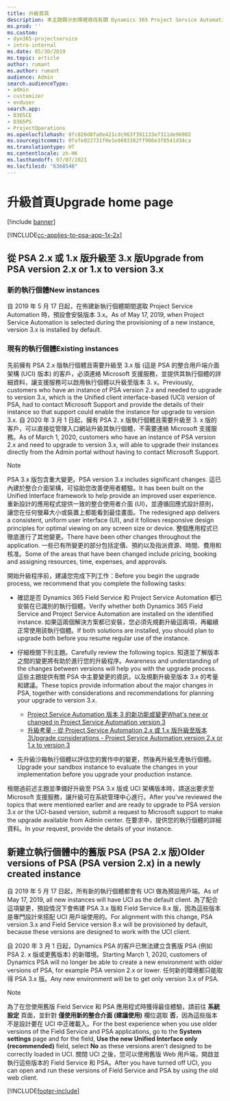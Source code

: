```yaml
---
title: 升級首頁
description: 本主題顯示到哪裡尋找有關 Dynamics 365 Project Service Automation 的新功能和其已變更功能的重要資訊，以及升級為最新版本的程序。
ms.prod: ''
ms.custom:
- dyn365-projectservice
- intro-internal
ms.date: 05/30/2019
ms.topic: article
author: rumant
ms.author: rumant
audience: Admin
search.audienceType:
- admin
- customizer
- enduser
search.app:
- D365CE
- D365PS
- ProjectOperations
ms.openlocfilehash: 8fc820d8fa0e421cdc963f391133e7311de96982
ms.sourcegitcommit: 0fafe022731f0e1e8693382ff906e3f8541d34ca
ms.translationtype: HT
ms.contentlocale: zh-HK
ms.lasthandoff: 07/07/2021
ms.locfileid: "6368548"
---
```

# <a name="upgrade-home-page"></a><span data-ttu-id="463f3-103">升級首頁</span><span class="sxs-lookup"><span data-stu-id="463f3-103">Upgrade home page</span></span>

[!include [banner](../includes/psa-now-project-operations.md)]

[!INCLUDE[cc-applies-to-psa-app-1x-2x](../includes/cc-applies-to-psa-app-1x-2x.md)]

## <a name="upgrade-from-psa-version-2x-or-1x-to-version-3x"></a><span data-ttu-id="463f3-104">從 PSA 2.x 或 1.x 版升級至 3.x 版</span><span class="sxs-lookup"><span data-stu-id="463f3-104">Upgrade from PSA version 2.x or 1.x to version 3.x</span></span>

### <a name="new-instances"></a><span data-ttu-id="463f3-105">新的執行個體</span><span class="sxs-lookup"><span data-stu-id="463f3-105">New instances</span></span>

<span data-ttu-id="463f3-106">自 2019 年 5 月 17 日起，在佈建新執行個體期間選取 Project Service Automation 時，預設會安裝版本 3.x。</span><span class="sxs-lookup"><span data-stu-id="463f3-106">As of May 17, 2019, when Project Service Automation is selected during the provisioning of a new instance, version 3.x is installed by default.</span></span>

### <a name="existing-instances"></a><span data-ttu-id="463f3-107">現有的執行個體</span><span class="sxs-lookup"><span data-stu-id="463f3-107">Existing instances</span></span>

<span data-ttu-id="463f3-108">先前擁有 PSA 2.x 版執行個體且需要升級至 3.x 版 (這是 PSA 的整合用戶端介面架構 (UCI) 版本) 的客戶，必須連絡 Microsoft 支援服務，並提供其執行個體的詳細資料，讓支援服務可以啟用執行個體以升級至版本 3. x。</span><span class="sxs-lookup"><span data-stu-id="463f3-108">Previously, customers who have an instance of PSA version 2.x and needed to upgrade to version 3.x, which is the Unified client interface-based (UCI) version of PSA, had to contact Microsoft Support and provide the details of their instance so that support could enable the instance for upgrade to version 3.x.</span></span> <span data-ttu-id="463f3-109">自 2020 年 3 月 1 日起，擁有 PSA 2. x 版執行個體且需要升級至 3. x 版的客戶，可以直接從管理入口網站升級其執行個體，不需要連絡 Microsoft 支援服務。</span><span class="sxs-lookup"><span data-stu-id="463f3-109">As of March 1, 2020, customers who have an instance of PSA version 2.x and need to upgrade to version 3.x, will able to upgrade their instances directly from the Admin portal without having to contact Microsoft Support.</span></span>  

> [!NOTE]
> <span data-ttu-id="463f3-110">PSA 3.x 版包含重大變更。</span><span class="sxs-lookup"><span data-stu-id="463f3-110">PSA version 3.x includes significant changes.</span></span> <span data-ttu-id="463f3-111">這已內建於整合介面架構，可協助您改善使用者體驗。</span><span class="sxs-lookup"><span data-stu-id="463f3-111">It has been built on the Unified Interface framework to help provide an improved user experience.</span></span> <span data-ttu-id="463f3-112">重新設計的應用程式提供一致的整合使用者介面 (UI)，並遵循回應式設計原則，讓您在任何螢幕大小或裝置上都能看到最佳畫面。</span><span class="sxs-lookup"><span data-stu-id="463f3-112">The redesigned app delivers a consistent, uniform user interface (UI), and it follows responsive design principles for optimal viewing on any screen size or device.</span></span> <span data-ttu-id="463f3-113">整個應用程式已徹底進行了其他變更。</span><span class="sxs-lookup"><span data-stu-id="463f3-113">There have been other changes throughout the application.</span></span> <span data-ttu-id="463f3-114">一些已有所變更的部分包括定價、預約以及指派資源、時間、費用和核准。</span><span class="sxs-lookup"><span data-stu-id="463f3-114">Some of the areas that have been changed include pricing, booking and assigning resources, time, expenses, and approvals.</span></span>

<span data-ttu-id="463f3-115">開始升級程序前，建議您完成下列工作：</span><span class="sxs-lookup"><span data-stu-id="463f3-115">Before you begin the upgrade process, we recommend that you complete the following tasks:</span></span>

- <span data-ttu-id="463f3-116">確認是否 Dynamics 365 Field Service 和 Project Service Automation 都已安裝在已識別的執行個體。</span><span class="sxs-lookup"><span data-stu-id="463f3-116">Verify whether both Dynamics 365 Field Service and Project Service Automation are installed on the identified instance.</span></span> <span data-ttu-id="463f3-117">如果這兩個解決方案都已安裝，您必須先規劃升級這兩項，再繼續正常使用該執行個體。</span><span class="sxs-lookup"><span data-stu-id="463f3-117">If both solutions are installed, you should plan to upgrade both before you resume regular use of the instance.</span></span>
- <span data-ttu-id="463f3-118">仔細檢閱下列主題。</span><span class="sxs-lookup"><span data-stu-id="463f3-118">Carefully review the following topics.</span></span> <span data-ttu-id="463f3-119">知道並了解版本之間的變更將有助於進行您的升級程序。</span><span class="sxs-lookup"><span data-stu-id="463f3-119">Awareness and understanding of the changes between versions will help you with the upgrade process.</span></span> <span data-ttu-id="463f3-120">這些主題提供有關 PSA 中主要變更的資訊，以及規劃升級至版本 3.x 的考量和建議。</span><span class="sxs-lookup"><span data-stu-id="463f3-120">These topics provide information about the major changes in PSA, together with considerations and recommendations for planning your upgrade to version 3.x.</span></span>

    - [<span data-ttu-id="463f3-121">Project Service Automation 版本 3 的新功能或變更</span><span class="sxs-lookup"><span data-stu-id="463f3-121">What's new or changed in Project Service Automation version 3</span></span>](whats-new-changed-v3.md)
    - [<span data-ttu-id="463f3-122">升級考量 - 從 Project Service Automation 2.x 或 1.x 版升級至版本 3</span><span class="sxs-lookup"><span data-stu-id="463f3-122">Upgrade considerations - Project Service Automation version 2.x or 1.x to version 3</span></span>](upgrade-v3.md)

- <span data-ttu-id="463f3-123">先升級沙箱執行個體以評估您的實作中的變更，然後再升級生產執行個體。</span><span class="sxs-lookup"><span data-stu-id="463f3-123">Upgrade your sandbox instance to evaluate the changes in your implementation before you upgrade your production instance.</span></span>

<span data-ttu-id="463f3-124">檢閱過前述主題並準備好升級至 PSA 3.x 版或 UCI 架構版本時，請送出要求至 Microsoft 支援服務，讓升級可在系統管理中心進行。</span><span class="sxs-lookup"><span data-stu-id="463f3-124">After you've reviewed the topics that were mentioned earlier and are ready to upgrade to PSA version 3.x or the UCI-based version, submit a request to Microsoft support to make the upgrade available from Admin center.</span></span> <span data-ttu-id="463f3-125">在要求中，提供您的執行個體的詳細資料。</span><span class="sxs-lookup"><span data-stu-id="463f3-125">In your request, provide the details of your instance.</span></span>

## <a name="older-versions-of-psa-psa-version-2x-in-a-newly-created-instance"></a><span data-ttu-id="463f3-126">新建立執行個體中的舊版 PSA (PSA 2.x 版)</span><span class="sxs-lookup"><span data-stu-id="463f3-126">Older versions of PSA (PSA version 2.x) in a newly created instance</span></span>

<span data-ttu-id="463f3-127">自 2019 年 5 月 17 日起，所有新的執行個體都會有 UCI 做為預設用戶端。</span><span class="sxs-lookup"><span data-stu-id="463f3-127">As of May 17, 2019, all new instances will have UCI as the default client.</span></span> <span data-ttu-id="463f3-128">為了配合這項變更，預設情況下會佈建 PSA 3.x 版和 Field Service 8.x 版，因為這些版本是專門設計來搭配 UCI 用戶端使用的。</span><span class="sxs-lookup"><span data-stu-id="463f3-128">For alignment with this change, PSA version 3.x and Field Service version 8.x will be provisioned by default, because these versions are designed to work with the UCI client.</span></span>

<span data-ttu-id="463f3-129">自 2020 年 3 月 1 日起，Dynamics PSA 的客戶已無法建立含舊版 PSA (例如 PSA 2. x 版或更舊版本) 的新環境。</span><span class="sxs-lookup"><span data-stu-id="463f3-129">Starting March 1, 2020, customers of Dynamics PSA will no longer be able to create a new environment with older versions of PSA, for example PSA version 2.x or lower.</span></span> <span data-ttu-id="463f3-130">任何新的環境都只能取得 PSA 3.x 版。</span><span class="sxs-lookup"><span data-stu-id="463f3-130">Any new environment will be to get only version 3.x of PSA.</span></span>

> [!NOTE]
> <span data-ttu-id="463f3-131">為了在您使用舊版 Field Service 和 PSA 應用程式時獲得最佳體驗，請前往 **系統設定** 頁面，並針對 **僅使用新的整合介面 (建議使用)** 欄位選取 **否**，因為這些版本不是設計要在 UCI 中正確載入。</span><span class="sxs-lookup"><span data-stu-id="463f3-131">For the best experience when you use older versions of the Field Service and PSA applications, go to the **System settings** page and for the field, **Use the new Unified Interface only (recommended)** field, select **No** as these versions aren't designed to be correctly loaded in UCI.</span></span> <span data-ttu-id="463f3-132">關閉 UCI 之後，您可以使用舊版 Web 用戶端，開啟並執行這些版本的 Field Service 和 PSA。</span><span class="sxs-lookup"><span data-stu-id="463f3-132">After you have turned off UCI, you can open and run these versions of Field Service and PSA by using the old web client.</span></span> 


[!INCLUDE[footer-include](../includes/footer-banner.md)]